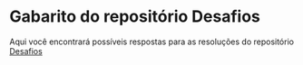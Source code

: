 # Gabarito do repositório Desafios

Aqui você encontrará possíveis respostas para as resoluções do repositório [Desafios](https://github.com/SerraZ3/desafios)
